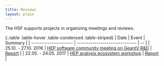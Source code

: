 ```yaml
---
title: Reviews
layout: plain
---
```


The HSF supports projects in organizing meetings and reviews.

{:.table .table-hover .table-condensed .table-striped}
| Date                  | Event                          | Summary |
| --------------------- | ------------------------------ | -- |
| 25.10. - 27.10. 2016  | [HEP software community meeting on GeantV R&D](https://indico.cern.ch/event/570876/) | [Report](http://hepsoftwarefoundation.org/assets/GeantVPanelReport20161107.pdf) |
| 22.05. - 24.05. 2017  | [HEP analysis ecosystem workshop](https://indico.cern.ch/event/613842/timetable/) | [Report](http://hepsoftwarefoundation.org/assets/AnalysisEcosystemReport20170804.pdf) |
